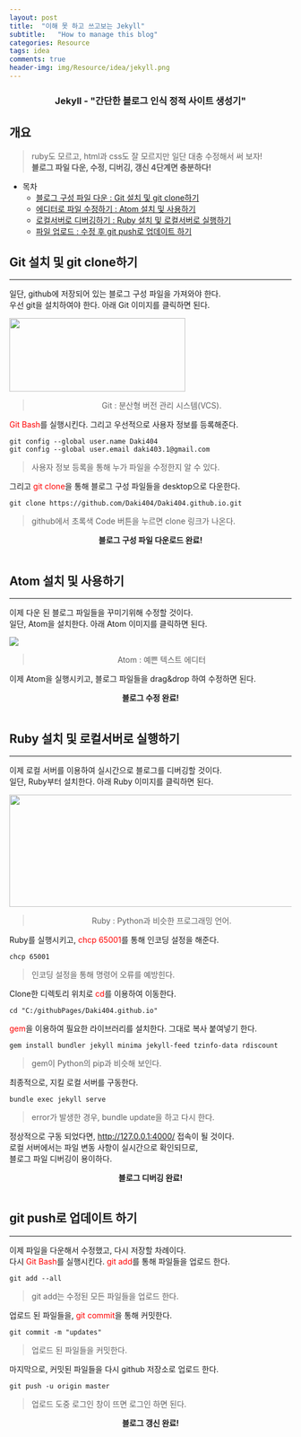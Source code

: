 ```yaml
---
layout: post
title:  "이해 못 하고 쓰고보는 Jekyll"
subtitle:   "How to manage this blog"
categories: Resource
tags: idea
comments: true
header-img: img/Resource/idea/jekyll.png
---
```

### <center>Jekyll - "간단한 블로그 인식 정적 사이트 생성기"</center>
## 개요
> ruby도 모르고, html과 css도 잘 모르지만 일단 대충 수정해서 써 보자!  
__블로그 파일 다운, 수정, 디버깅, 갱신 4단계면 충분하다!__


- 목차
  - [블로그 구성 파일 다운 : Git 설치 및 git clone하기](#git-설치-및-git-clone하기)
  - [에디터로 파일 수정하기 : Atom 설치 및 사용하기](#atom-설치-및-사용하기)
  - [로컬서버로 디버깅하기 : Ruby 설치 및 로컬서버로 실행하기](#ruby-설치-및-로컬서버로-실행하기)
  - [파일 업로드 : 수정 후 git push로 업데이트 하기](#git-push로-업데이트-하기)


## Git 설치 및 git clone하기
---

일단, github에 저장되어 있는 블로그 구성 파일을 가져와야 한다.  
우선 git을 설치하여야 한다. 아래 Git 이미지를 클릭하면 된다.


<a href="https://git-scm.com/" target='_blank'><img src="https://miro.medium.com/max/1200/1*BCZkmZR1_YzDZy22Vn4uUw.png" width="314" height="131"></a>  
> <center>Git : 분산형 버전 관리 시스템(VCS).</center>

<span style="color:red">Git Bash</span>를 실행시킨다. 그리고 우선적으로 사용자 정보를 등록해준다.  

    git config --global user.name Daki404   
    git config --global user.email daki403.1@gmail.com

> 사용자 정보 등록을 통해 누가 파일을 수정한지 알 수 있다.  

그리고 <span style="color:red">git clone</span>을 통해 블로그 구성 파일들을 desktop으로 다운한다.  

    git clone https://github.com/Daki404/Daki404.github.io.git

> github에서 초록색 Code 버튼을 누르면 clone 링크가 나온다.

<center><strong>블로그 구성 파일 다운로드 완료!</strong></center><br>


## Atom 설치 및 사용하기
---

이제 다운 된 블로그 파일들을 꾸미기위해 수정할 것이다.  
일단, Atom을 설치한다. 아래 Atom 이미지를 클릭하면 된다.


<a href="https://atom.io/" target='_blank'><img src="https://1.bp.blogspot.com/-6abywUcMtCs/WMwWYgONyPI/AAAAAAAAAEg/7FrHLAZU12stRvLFMa7HT2uRZdXdpOclQCLcB/s400/logo_og_atom.png"></a>  
> <center>Atom : 예쁜 텍스트 에디터</center>


이제 Atom을 실행시키고, 블로그 파일들을 drag&drop 하여 수정하면 된다.  
<center><strong>블로그 수정 완료!</strong></center><br>


## Ruby 설치 및 로컬서버로 실행하기
---

이제 로컬 서버를 이용하여 실시간으로 블로그를 디버깅할 것이다.     
일단, Ruby부터 설치한다. 아래 Ruby 이미지를 클릭하면 된다.  


<a href="https://rubyinstaller.org/downloads/" target='_blank'><img src="https://discoversdkcdn.azureedge.net/postscontent/Ruby.jpg" width="510" height="200"></a>  
> <center>Ruby : Python과 비슷한 프로그래밍 언어.</center>

Ruby를 실행시키고, <span style="color:red">chcp 65001</span>를 통해 인코딩 설정을 해준다.  

    chcp 65001

> 인코딩 설정을 통해 명령어 오류를 예방힌다.

Clone한 디렉토리 위치로 <span style="color:red">cd</span>를 이용하여 이동한다.

    cd "C:/githubPages/Daki404.github.io"

 <span style="color:red">gem</span>을 이용하여 필요한 라이브러리를 설치한다. 그대로 복사 붙여넣기 한다.

    gem install bundler jekyll minima jekyll-feed tzinfo-data rdiscount

>gem이 Python의 pip과 비슷해 보인다.

최종적으로, 지킬 로컬 서버를 구동한다.

    bundle exec jekyll serve

> error가 발생한 경우, bundle update을 하고 다시 한다.

정상적으로 구동 되었다면, <http://127.0.0.1:4000/> 접속이 될 것이다.  
로컬 서버에서는 파일 변동 사항이 실시간으로 확인되므로,  
블로그 파일 디버깅이 용이하다.  

<center><strong>블로그 디버깅 완료!</strong></center><br>

## git push로 업데이트 하기
---

이제 파일을 다운해서 수정했고, 다시 저장할 차례이다.  
다시 <span style="color:red">Git Bash</span>를 실행시킨다. <span style="color:red">git add</span>를 통해 파일들을 업로드 한다.

    git add --all

> git add는 수정된 모든 파일들을 업로드 한다.

업로드 된 파일들을, <span style="color:red">git commit</span>을 통해 커밋한다.

    git commit -m "updates"

> 업로드 된 파일들을 커밋한다.

마지막으로, 커밋된 파일들을 다시 github 저장소로 업로드 한다.

    git push -u origin master

> 업로드 도중 로그인 창이 뜨면 로그인 하면 된다.

<center><strong>블로그 갱신 완료!</strong></center><br>
